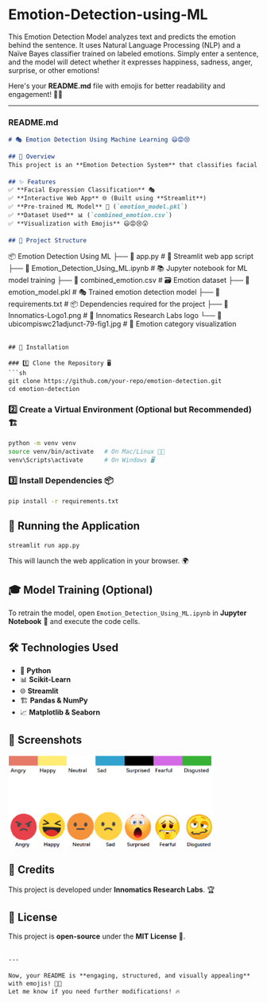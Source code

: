 # Emotion-Detection-using-ML
This Emotion Detection Model analyzes text and predicts the emotion behind the sentence. It uses Natural Language Processing (NLP) and a Naïve Bayes classifier trained on labeled emotions. Simply enter a sentence, and the model will detect whether it expresses happiness, sadness, anger, surprise, or other emotions!

Here's your **README.md** file with emojis for better readability and engagement! 🚀😃  

---

### README.md  

```md
# 🎭 Emotion Detection Using Machine Learning 😃😡😢

## 📌 Overview
This project is an **Emotion Detection System** that classifies facial expressions into categories such as **Angry, Happy, Neutral, Sad, Surprised, Fearful, and Disgusted** using **Machine Learning (ML)** models. The application is built using **Python, Streamlit, and Scikit-Learn**, and it utilizes a trained ML model for emotion classification.

## ✨ Features
✅ **Facial Expression Classification** 🎭  
✅ **Interactive Web App** 🌐 (Built using **Streamlit**)  
✅ **Pre-trained ML Model** 🤖 (`emotion_model.pkl`)  
✅ **Dataset Used** 📊 (`combined_emotion.csv`)  
✅ **Visualization with Emojis** 😃😡😢😲  

## 📂 Project Structure
```
📦 Emotion Detection Using ML
├── 📄 app.py                        # 🎯 Streamlit web app script
├── 📄 Emotion_Detection_Using_ML.ipynb # 📚 Jupyter notebook for ML model training
├── 📄 combined_emotion.csv           # 🗃️ Emotion dataset
├── 📄 emotion_model.pkl              # 🎭 Trained emotion detection model
├── 📄 requirements.txt               # 📦 Dependencies required for the project
├── 📄 Innomatics-Logo1.png           # 🏢 Innomatics Research Labs logo
└── 📄 ubicompiswc21adjunct-79-fig1.jpg # 🎨 Emotion category visualization
```

## 🔧 Installation

### 1️⃣ Clone the Repository 🖥️
```sh
git clone https://github.com/your-repo/emotion-detection.git
cd emotion-detection
```

### 2️⃣ Create a Virtual Environment (Optional but Recommended) 🏗️
```sh
python -m venv venv
source venv/bin/activate   # On Mac/Linux 🍏🐧
venv\Scripts\activate      # On Windows 🖥️
```

### 3️⃣ Install Dependencies 📦
```sh
pip install -r requirements.txt
```

## 🚀 Running the Application
```sh
streamlit run app.py
```
This will launch the web application in your browser. 🌍

## 🎓 Model Training (Optional)
To retrain the model, open `Emotion_Detection_Using_ML.ipynb` in **Jupyter Notebook** 📖 and execute the code cells.

## 🛠️ Technologies Used
- 🐍 **Python**
- 📊 **Scikit-Learn**
- 🌐 **Streamlit**
- 🏗️ **Pandas & NumPy**
- 📈 **Matplotlib & Seaborn**

## 📸 Screenshots
![Emotion Categories](ubicompiswc21adjunct-79-fig1.jpg)

## 🏢 Credits
This project is developed under **Innomatics Research Labs**. 🏆

## 📜 License
This project is **open-source** under the **MIT License** 📝.
```

---

Now, your README is **engaging, structured, and visually appealing** with emojis! 🚀😃  
Let me know if you need further modifications! 🔥
